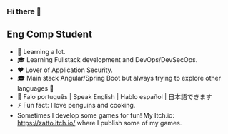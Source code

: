 ### Hi there 👋

## Eng Comp Student

- 🌱 Learning a lot.
- 🎓 Learning Fullstack development and DevOps/DevSecOps.
- ❤️ Lover of Application Security.
- 🎓 Main stack Angular/Spring Boot but always trying to explore other languages 🤩
- 📙 Falo português | Speak English | Hablo español | 日本語できます
- ⚡ Fun fact: I love penguins and cooking.
- Sometimes I develop some games for fun! My Itch.io: https://zatto.itch.io/ where I publish some of my games.

